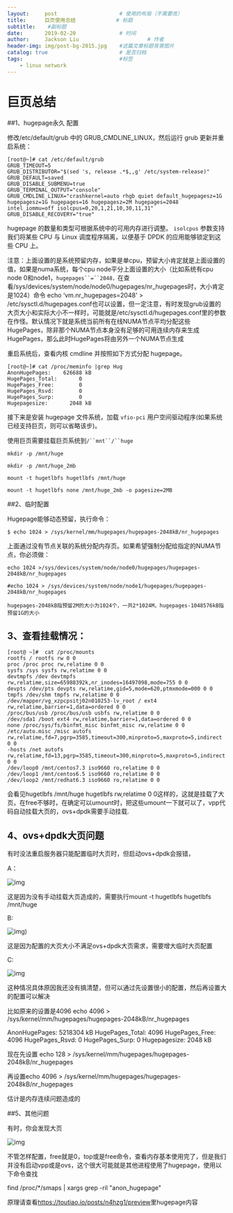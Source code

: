 ```yaml
---
layout:     post                    # 使用的布局（不需要改）
title:      巨页使用总结             # 标题 
subtitle:    #副标题
date:       2019-02-20              # 时间
author:     Jackson Liu                      # 作者
header-img: img/post-bg-2015.jpg    #这篇文章标题背景图片
catalog: true                       # 是否归档
tags:                               #标签
    - linux network
---
```


# 巨页总结



##1、hugepage永久 配置 

修改/etc/default/grub 中的 GRUB_CMDLINE_LINUX，然后运行 grub 更新并重启系统：

```shell
[root@~]# cat /etc/default/grub
GRUB_TIMEOUT=5
GRUB_DISTRIBUTOR="$(sed 's, release .*$,,g' /etc/system-release)"
GRUB_DEFAULT=saved
GRUB_DISABLE_SUBMENU=true
GRUB_TERMINAL_OUTPUT="console"
GRUB_CMDLINE_LINUX="crashkernel=auto rhgb quiet default_hugepagesz=1G hugepagesz=1G hugepages=16 hugepagesz=2M hugepages=2048 intel_iommu=off isolcpus=0,20,1,21,10,30,11,31"
GRUB_DISABLE_RECOVERY="true"

```

hugepage 的数量和类型可根据系统中的可用内存进行调整。 `isolcpus` 参数支持我们将某些 CPU 与 Linux 调度程序隔离，以便基于 DPDK 的应用能够锁定到这些 CPU 上。

注意：上面设置的是系统预留内存，如果是单cpu，预留大小肯定就是上面设置的值，如果是numa系统，每个cpu node平分上面设置的大小（比如系统有cpu node 0和node1，`hugepages``=``2048，`在查看/sys/devices/system/node/node0/hugepages/nr_hugepages时，大小肯定是1024）命令 echo ‘vm.nr_hugepages=2048' > /etc/sysctl.d/hugepages.conf也可以设置，但一定注意，有时发现grub设置的大页大小和实际大小不一样时，可能就是/etc/sysctl.d/hugepages.conf里的参数在作怪。默认情况下就是系统当前所有在线NUMA节点平均分配这些HugePages，除非那个NUMA节点本身没有足够的可用连续内存来生成 HugePages，那么此时HugePages将由另外一个NUMA节点生成

重启系统后，查看内核 cmdline 并按照如下方式分配 hugepage。

```shell
[root@~]# cat /proc/meminfo |grep Hug
AnonHugePages:    626688 kB
HugePages_Total:       0
HugePages_Free:        0
HugePages_Rsvd:        0
HugePages_Surp:        0
Hugepagesize:       2048 kB
```

接下来是安装 hugepage 文件系统，加载 `vfio-pci` 用户空间驱动程序(如果系统已经支持巨页，则可以省略该步)。

使用巨页需要挂载巨页系统到`/``mnt``/``huge`

```shell
mkdir -p /mnt/huge

mkdir -p /mnt/huge_2mb

mount -t hugetlbfs hugetlbfs /mnt/huge

mount -t hugetlbfs none /mnt/huge_2mb -o pagesize=2MB
```



##2、临时配置

Hugepage能够动态预留，执行命令：

```
$ echo 1024 > /sys/kernel/mm/hugepages/hugepages-2048kB/nr_hugepages
```





上面通过没有节点关联的系统分配内存页。如果希望强制分配给指定的NUMA节点，你必须做：

```
echo 1024 >/sys/devices/system/node/node0/hugepages/hugepages-2048kB/nr_hugepages

#echo 1024 > /sys/devices/system/node/node1/hugepages/hugepages-2048kB/nr_hugepages

hugepages-2048kB指预留2M的大小为1024个，一共2*1024M，hugepages-1048576kB指预留1G的大小

```



## 3、查看挂载情况：

```shell
[root@ ~]#  cat /proc/mounts
rootfs / rootfs rw 0 0
proc /proc proc rw,relatime 0 0
sysfs /sys sysfs rw,relatime 0 0
devtmpfs /dev devtmpfs rw,relatime,size=65988392k,nr_inodes=16497098,mode=755 0 0
devpts /dev/pts devpts rw,relatime,gid=5,mode=620,ptmxmode=000 0 0
tmpfs /dev/shm tmpfs rw,relatime 0 0
/dev/mapper/vg_xzpcpsitj02n010253-lv_root / ext4 rw,relatime,barrier=1,data=ordered 0 0
/proc/bus/usb /proc/bus/usb usbfs rw,relatime 0 0
/dev/sda1 /boot ext4 rw,relatime,barrier=1,data=ordered 0 0
none /proc/sys/fs/binfmt_misc binfmt_misc rw,relatime 0 0
/etc/auto.misc /misc autofs rw,relatime,fd=7,pgrp=3585,timeout=300,minproto=5,maxproto=5,indirect 0 0
-hosts /net autofs rw,relatime,fd=13,pgrp=3585,timeout=300,minproto=5,maxproto=5,indirect 0 0
/dev/loop0 /mnt/centos7.3 iso9660 ro,relatime 0 0
/dev/loop1 /mnt/centos6.5 iso9660 ro,relatime 0 0
/dev/loop2 /mnt/redhat6.3 iso9660 ro,relatime 0 0

```

会看见hugetlbfs /mnt/huge hugetlbfs rw,relatime 0 0这样的，这就是挂载了大页，在free不够时，在确定可以umount时，把这些umount一下就可以了，vpp代码自动挂载大页的，ovs+dpdk需要手动挂载.



## 4、ovs+dpdk大页问题

有时没法重启服务器只能配置临时大页时，但启动ovs+dpdk会报错，

A：

![img](_posts/assets/images//20170214105014180.png)

这是因为没有手动挂载大页造成的，需要执行mount -t hugetlbfs hugetlbfs /mnt/huge

B:

![img](_posts/assets/images/20170214105218009.png))

这是因为配置的大页大小不满足ovs+dpdk大页需求，需要增大临时大页配置

C:

![img](_posts/assets/images/20170214105343056.png)

这种情况具体原因我还没有搞清楚，但可以通过先设置很小的配置，然后再设置大的配置可以解决

比如原来的设置是4096   echo 4096 > /sys/kernel/mm/hugepages/hugepages-2048kB/nr_hugepages

AnonHugePages:   5218304 kB
HugePages_Total:     4096
HugePages_Free:     4096
HugePages_Rsvd:        0
HugePages_Surp:        0
Hugepagesize:       2048 kB

现在先设置 echo 128 > /sys/kernel/mm/hugepages/hugepages-2048kB/nr_hugepages

再设置echo 4096 > /sys/kernel/mm/hugepages/hugepages-2048kB/nr_hugepages

估计是内存连续问题造成的

##5、其他问题

有时，你会发现大页

![img](_posts/assets/images/20170306140550331.png)

不管怎样配置，free就是0，top或是free命令，查看内存基本使用完了，但是我们并没有启动vpp或是ovs，这个很大可能就是其他进程使用了hugepage，使用以下命令查找

find /proc/*/smaps | xargs grep -ril "anon_hugepage"

原理请查看<https://toutiao.io/posts/n4hzg1/preview>里hugepage内容




